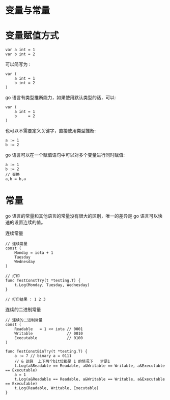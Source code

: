 
# 变量与常量

# 变量赋值方式


```
var a int = 1
var b int = 2
```

可以简写为 : 

```
var (
	a int = 1
	b int = 2
)
```

go 语言有类型推断能力，如果使用默认类型的话，可以:

```
var (
	a int = 1
	b     = 2
)
```

也可以不需要定义关键字，直接使用类型推断:

```
a := 1
b := 2
```

go 语言可以在一个赋值语句中可以对多个变量进行同时赋值:

```
a := 1
b := 2
// 交换
a,b = b,a
```

# 常量

go 语言的常量和其他语言的常量没有很大的区别，唯一的差异是 go 语言可以快速的设置连续的值。

连续常量

```
// 连续常量
const (
	Monday = iota + 1
	Tuesday
	Wednesday
)

// 打印
func TestConstTry(t *testing.T) {
	t.Log(Monday, Tuesday, Wednesday)
}

// 打印结果 : 1 2 3
```

连续的二进制常量

```
// 连续的二进制常量
const (
	Readable   = 1 << iota // 0001
	Writable               // 0010
	Executable             // 0100
)

func TestConstBinTry(t *testing.T) {
	a := 7 // binary a = 0111
	// & 运算  上下两个bit位都是 1 的情况下   才是1
	t.Log(a&Readable == Readable, a&Writable == Writable, a&Executable == Executable)
	a = 1
	t.Log(a&Readable == Readable, a&Writable == Writable, a&Executable == Executable)
	t.Log(Readable, Writable, Executable)
}
```